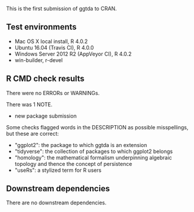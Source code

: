 This is the first submission of ggtda to CRAN.

## Test environments

* Mac OS X local install, R 4.0.2
* Ubuntu 16.04 (Travis CI), R 4.0.0
* Windows Server 2012 R2 (AppVeyor CI), R 4.0.2
* win-builder, r-devel

## R CMD check results

There were no ERRORs or WARNINGs.

There was 1 NOTE.
- new package submission

Some checks flagged words in the DESCRIPTION as possible misspellings, but these are correct:

* "ggplot2": the package to which ggtda is an extension
* "tidyverse": the collection of packages to which ggplot2 belongs
* "homology": the mathematical formalism underpinning algebraic topology and thence the concept of persistence
* "useRs": a stylized term for R users

## Downstream dependencies

There are no downstream dependencies.